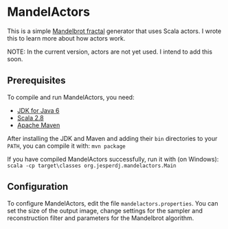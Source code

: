 # MandelActors

This is a simple [Mandelbrot fractal](http://en.wikipedia.org/wiki/Mandelbrot_set) generator that uses Scala actors. I wrote this to learn more about how actors work.

NOTE: In the current version, actors are not yet used. I intend to add this soon.

## Prerequisites

To compile and run MandelActors, you need:

- [JDK for Java 6](http://java.sun.com/javase/)
- [Scala 2.8](http://www.scala-lang.org/)
- [Apache Maven](http://maven.apache.org/)

After installing the JDK and Maven and adding their `bin` directories to your `PATH`, you can compile it with: `mvn package`

If you have compiled MandelActors successfully, run it with (on Windows): `scala -cp target\classes org.jesperdj.mandelactors.Main`

## Configuration

To configure MandelActors, edit the file `mandelactors.properties`. You can set the size of the output image, change settings for the sampler and reconstruction filter and parameters for the Mandelbrot algorithm.
